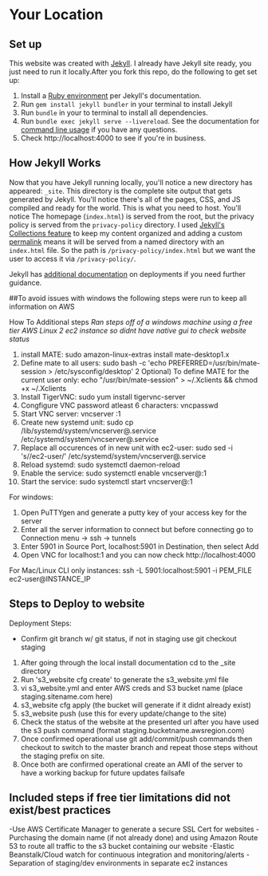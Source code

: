 # Your Location

## Set up
This website was created with [Jekyll](https://jekyllrb.com/docs/). I already have Jekyll site ready, you just need to run it locally.After you fork this repo, do the following to get set up:

1. Install a [Ruby environment](https://jekyllrb.com/docs/installation/) per Jekyll's documentation. 
2. Run `gem install jekyll bundler` in your terminal to install Jekyll
3. Run `bundle` in your to terminal to install all dependencies. 
4. Run `bundle exec jekyll serve --livereload`. See the documentation for [command line usage](https://jekyllrb.com/docs/usage/) if you have any questions. 
5. Check http://localhost:4000 to see if you're in business. 

## How Jekyll Works
Now that you have Jekyll running locally, you'll notice a new directory has appeared: `_site`. This directory is the complete site output that gets generated by Jekyll. You'll notice there's all of the pages, CSS, and JS compiled and ready for the world. This is what you need to host. You'll notice The homepage (`index.html`) is served from the root, but the privacy policy is served from the `privacy-policy` directory. I used [Jekyll's Collections feature](https://jekyllrb.com/docs/collections/) to keep my content organized and adding a custom [permalink](https://jekyllrb.com/docs/permalinks/) means it will be served from a named directory with an `index.html` file. So the path is `/privacy-policy/index.html` but we want the user to access it via `/privacy-policy/`.

Jekyll has [additional documentation](https://jekyllrb.com/docs/deployment/) on deployments if you need further guidance. 

##To avoid issues with windows the following steps were run to keep all information on AWS

How To Additional steps
*Ran steps off of a windows machine using a free tier AWS Linux 2 ec2 instance so didnt have native gui to check website status*
1) install MATE: sudo amazon-linux-extras install mate-desktop1.x
2) Define mate to all users: sudo bash -c 'echo PREFERRED=/usr/bin/mate-session > /etc/sysconfig/desktop'
2 Optional) To define MATE for the current user only: echo "/usr/bin/mate-session" > ~/.Xclients && chmod +x ~/.Xclients
3) Install TigerVNC: sudo yum install tigervnc-server
4) Congfigure VNC password atleast 6 characters: vncpasswd
5) Start VNC server: vncserver :1
6) Create new systemd unit: sudo cp /lib/systemd/system/vncserver@.service /etc/systemd/system/vncserver@.service
7) Replace all occurences of <USER> in new unit with ec2-user: sudo sed -i 's/<USER>/ec2-user/' /etc/systemd/system/vncserver@.service
8) Reload systemd: sudo systemctl daemon-reload
9) Enable the service: sudo systemctl enable vncserver@:1
10) Start the service: sudo systemctl start vncserver@:1

For windows:
1) Open PuTTYgen and generate a putty key of your access key for the server
2) Enter all the server information to connect but before connecting go to Connection menu -> ssh -> tunnels
3) Enter 5901 in Source Port, localhost:5901 in Destination, then select Add
4) Open VNC for localhost:1 and you can now check http://localhost:4000

For Mac/Linux CLI only instances:
ssh -L 5901:localhost:5901 -i PEM_FILE ec2-user@INSTANCE_IP


## Steps to Deploy to website

Deployment Steps:
* Confirm git branch w/ git status, if not in staging use git checkout staging
1) After going through the local install documentation cd to the _site directory
2) Run 's3_website cfg create' to generate the s3_website.yml file
3) vi s3_website.yml and enter AWS creds and S3 bucket name (place staging.sitename.com here)
4) s3_website cfg apply (the bucket will generate if it didnt already exist)
5) s3_website push (use this for every update/change to the site)
6) Check the status of the website at the presented url after you have used the s3 push command (format staging.bucketname.awsregion.com)
7) Once confirmed operational use git add/commit/push commands then  checkout to switch to the master branch and repeat those steps without the staging prefix on site.
8) Once both are confirmed operational create an AMI of the server to have a working backup for future updates failsafe


## Included steps if free tier limitations did not exist/best practices
-Use AWS Certificate Manager to generate a secure SSL Cert for websites
-Purchasing the domain name (if not already done) and using Amazon Route 53 to route all traffic to the s3 bucket containing our website
-Elastic Beanstalk/Cloud watch for continuous integration and monitoring/alerts
-Separation of staging/dev environments in separate ec2 instances

